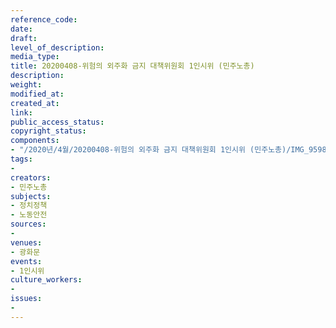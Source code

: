 ```yaml
---
reference_code: 
date: 
draft: 
level_of_description: 
media_type: 
title: 20200408-위험의 외주화 금지 대책위원회 1인시위 (민주노총)
description: 
weight: 
modified_at: 
created_at: 
link: 
public_access_status: 
copyright_status: 
components:
- "/2020년/4월/20200408-위험의 외주화 금지 대책위원회 1인시위 (민주노총)/IMG_9598.jpg"
tags:
- 
creators:
- 민주노총
subjects:
- 정치정책
- 노동안전
sources:
- 
venues:
- 광화문
events:
- 1인시위
culture_workers:
- 
issues:
- 
---
```

